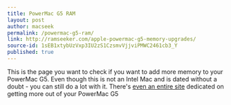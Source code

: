```yaml
---
title: PowerMac G5 RAM
layout: post
author: macseek
permalink: /powermac-g5-ram/
link: http://ramseeker.com/apple-powermac-g5-memory-upgrades/
source-id: 1sEB1xtybUzVxp3IU2zS1CzsmvVjjviPMWC2461cb3_Y
published: true
---
```

This is the page you want to check if you want to add more memory to your PowerMac G5. Even though this is not an Intel Mac and is dated without a doubt - you can still do a lot with it. There's  [even an entire site](http://g5center.net/) dedicated on getting more out of your PowerMac G5

